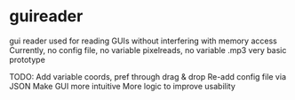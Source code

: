 # guireader
gui reader used for reading GUIs without interfering with memory access
Currently, no config file, no variable pixelreads, no variable .mp3
very basic prototype

TODO:
Add variable coords, pref through drag & drop
Re-add config file via JSON
Make GUI more intuitive
More logic to improve usability

